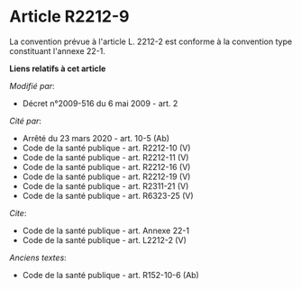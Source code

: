 # Article R2212-9

La convention prévue à l'article L. 2212-2 est conforme à la convention type constituant l'annexe 22-1.

**Liens relatifs à cet article**

_Modifié par_:

  - Décret n°2009-516 du 6 mai 2009 - art. 2

_Cité par_:

  - Arrêté du 23 mars 2020 - art. 10-5 (Ab)
  - Code de la santé publique - art. R2212-10 (V)
  - Code de la santé publique - art. R2212-11 (V)
  - Code de la santé publique - art. R2212-16 (V)
  - Code de la santé publique - art. R2212-19 (V)
  - Code de la santé publique - art. R2311-21 (V)
  - Code de la santé publique - art. R6323-25 (V)

_Cite_:

  - Code de la santé publique - art. Annexe 22-1
  - Code de la santé publique - art. L2212-2 (V)

_Anciens textes_:

  - Code de la santé publique - art. R152-10-6 (Ab)
